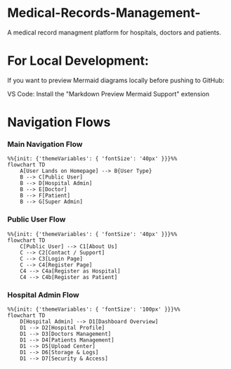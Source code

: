 # Medical-Records-Management-

A medical record managment platform for hospitals, doctors and patients.

# For Local Development:

If you want to preview Mermaid diagrams locally before pushing to GitHub:

VS Code: Install the "Markdown Preview Mermaid Support" extension

# Navigation Flows

### Main Navigation Flow

```mermaid
%%{init: {'themeVariables': { 'fontSize': '40px' }}}%%
flowchart TD
    A[User Lands on Homepage] --> B{User Type}
    B --> C[Public User]
    B --> D[Hospital Admin]
    B --> E[Doctor]
    B --> F[Patient]
    B --> G[Super Admin]
```

### Public User Flow

```mermaid
%%{init: {'themeVariables': { 'fontSize': '40px' }}}%%
flowchart TD
    C[Public User] --> C1[About Us]
    C --> C2[Contact / Support]
    C --> C3[Login Page]
    C --> C4[Register Page]
    C4 --> C4a[Register as Hospital]
    C4 --> C4b[Register as Patient]
```

### Hospital Admin Flow

```mermaid
%%{init: {'themeVariables': { 'fontSize': '100px' }}}%%
flowchart TD
    D[Hospital Admin] --> D1[Dashboard Overview]
    D1 --> D2[Hospital Profile]
    D1 --> D3[Doctors Management]
    D1 --> D4[Patients Management]
    D1 --> D5[Upload Center]
    D1 --> D6[Storage & Logs]
    D1 --> D7[Security & Access]
```
